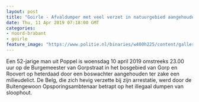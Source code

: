 ```yaml
---
layout: post
title: "Goirle - Afvaldumper met veel verzet in natuurgebied aangehouden"
date: Thu, 11 Apr 2019 07:18:00 GMT
categories: 
- noord-brabant 
- goirle 
feature_image: "https://www.politie.nl/binaries/w400h225/content/gallery/politie/nieuws/2019/april/08-zw/milieu.jpg"
---
```


Een 52-jarige man uit Poppel  is woensdag 10 april 2019 omstreeks 23.00 uur op de Burgemeester van Gorpstraat in het bosgebied van Gorp en Roovert op heterdaad door een boswachter aangehouden ter zake een milieudelict.  De Belg, die zich hevig verzette bij zijn arrestatie, werd door de Buitengewoon Opsporingsambtenaar betrapt op het illegaal dumpen van sloophout.
